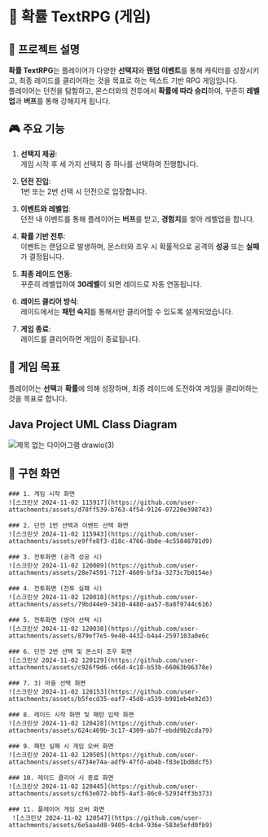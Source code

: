 # 🎲 확률 TextRPG (게임)

## 📝 프로젝트 설명
**확률 TextRPG**는 플레이어가 다양한 **선택지**와 **랜덤 이벤트**를 통해 캐릭터를 성장시키고, 최종 레이드를 클리어하는 것을 목표로 하는 텍스트 기반 RPG 게임입니다.  
플레이어는 던전을 탐험하고, 몬스터와의 전투에서 **확률에 따라 승리**하여, 꾸준히 **레벨업**과 **버프**를 통해 강해지게 됩니다.

## 🎮 주요 기능

1. **선택지 제공**:  
    게임 시작 후 세 가지 선택지 중 하나를 선택하여 진행합니다.
   
2. **던전 진입**:  
   1번 또는 2번 선택 시 던전으로 입장합니다.

3. **이벤트와 레벨업**:  
    던전 내 이벤트를 통해 플레이어는 **버프**를 받고, **경험치**를 쌓아 레벨업을 합니다.

4. **확률 기반 전투**:  
    이벤트는 랜덤으로 발생하며, 몬스터와 조우 시 확률적으로 공격의 **성공** 또는 **실패**가 결정됩니다.

5. **최종 레이드 연동**:  
    꾸준히 레벨업하여 **30레벨**이 되면 레이드로 자동 연동됩니다.

6. **레이드 클리어 방식**:  
    레이드에서는 **패턴 숙지**를 통해서만 클리어할 수 있도록 설계되었습니다.

7. **게임 종료**:  
    레이드를 클리어하면 게임이 종료됩니다.

## 🎯 게임 목표
플레이어는 **선택**과 **확률**에 의해 성장하며, 최종 레이드에 도전하여 게임을 클리어하는 것을 목표로 합니다.

## Java Project UML Class Diagram

![제목 없는 다이어그램 drawio(3)](https://github.com/user-attachments/assets/1602b585-c122-4413-9a7c-28d52ffeaf50)

## 📜 구현 화면
    ### 1. 게임 시작 화면
    ![스크린샷 2024-11-02 115917](https://github.com/user-attachments/assets/d78ff539-b763-4f54-9126-07220e398743)
    
    ### 2. 던전 1번 선택과 이벤트 선택 화면
    ![스크린샷 2024-11-02 115943](https://github.com/user-attachments/assets/e9ffe8f3-d18c-4766-8b0e-4c55848781d9)
    
    ### 3. 전투화면 (공격 성공 시)
    ![스크린샷 2024-11-02 120009](https://github.com/user-attachments/assets/28e74591-712f-4609-bf3a-3273c7b0154e)

    ### 4. 전투화면 (전투 실패 시)
    ![스크린샷 2024-11-02 120018](https://github.com/user-attachments/assets/79bd44e9-3410-4480-aa57-8a8f9744c616)
    
    ### 5. 전투화면 (방어 선택 시)
    ![스크린샷 2024-11-02 120038](https://github.com/user-attachments/assets/879ef7e5-9e40-4432-b4a4-2597103a0e6c

    ### 6. 던전 2번 선택 및 몬스터 조우 화면
    ![스크린샷 2024-11-02 120129](https://github.com/user-attachments/assets/c926f9d6-c66d-4c18-b53b-66063b96378e)

    ### 7. 3) 마을 선택 화면
    ![스크린샷 2024-11-02 120153](https://github.com/user-attachments/assets/b5fecd35-eaf7-45d8-a539-b981eb4e92d3)

    ### 8. 레이드 시작 화면 및 패턴 입력 화면
    ![스크린샷 2024-11-02 120428](https://github.com/user-attachments/assets/624c469b-3c17-4309-ab7f-ebdd9b2cda79)

    ### 9. 패턴 실패 시 게임 오버 화면
    ![스크린샷 2024-11-02 120505](https://github.com/user-attachments/assets/4734e74a-adf9-47fd-ab4b-f83e1bd8dcf5)

    ### 10. 레이드 클리어 시 종료 화면
    ![스크린샷 2024-11-02 120445](https://github.com/user-attachments/assets/cf63e072-bbf5-4af3-86c0-52934ff3b373)
    
    ### 11. 플레이어 게임 오버 화면
     ![스크린샷 2024-11-02 120547](https://github.com/user-attachments/assets/6e5aa4d8-9405-4cb4-936e-583e5efd0fb9)


